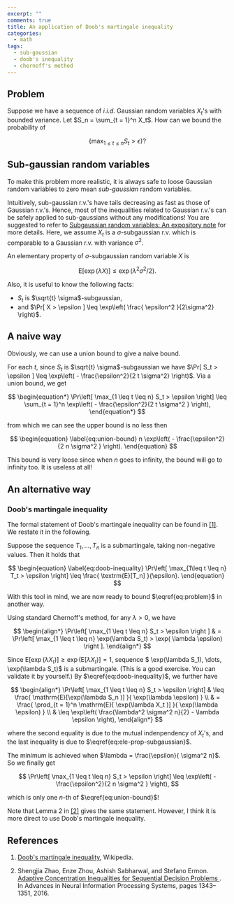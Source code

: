 ```yaml
---
excerpt: ""
comments: true
title: An application of Doob's martingale inequality
categories:
  - math
tags:
  - sub-gaussian 
  - doob's inequality
  - chernoff's method
---
```


## Problem

Suppose we have a sequence of *i.i.d.* Gaussian random variables $X_t$'s with bounded variance. Let $S_n = \sum_{t = 1}^n X_t$. How can we bound the probability of 

$$
\begin{equation} \label{eq:problem}
\left\{\max_{1 \leq t \leq n} S_t > \epsilon \right\}? 
\end{equation}
$$

## Sub-gaussian random variables

To make this problem more realistic, it is always safe to loose Gaussian random variables to zero mean *sub-gaussian* random variables. 

Intuitively, sub-gaussian r.v.'s have tails decreasing as fast as those of Gaussian r.v.'s. Hence, most of the inequalities related to Gaussian r.v.'s can be safely applied to sub-gaussians without any modifications! You are suggested to refer to [Subgaussian random variables: An expository note](http://www.stat.cmu.edu/~arinaldo/36788/subgaussians.pdf) for more details. Here, we assume $X_t$ is a $\sigma$-subgaussian r.v. which is comparable to a Gaussian r.v. with variance $\sigma^2$.

An elementary property of $\sigma$-subgaussian random variable $X$ is 

$$
\begin{equation} \label{eq:ele-prop-subgaussian}
\mathrm{E}[ \exp( \lambda X ) ] \leq \exp( \lambda^2 \sigma^2  / 2 ).
\end{equation}
$$

Also, it is useful to know the following facts:

+ $S_t$ is $\sqrt{t} \sigma$-subgaussian,
+ and $\Pr[ X > \epsilon ] \leq \exp\left( \frac{ \epsilon^2 }{2\sigma^2} \right)$.

## A naive way

Obviously, we can use a union bound to give a naive bound. 

For each $t$, since $S_t$ is $\sqrt{t} \sigma$-subgaussian we have $\Pr[ S_t > \epsilon ] \leq \exp\left( - \frac{\epsilon^2}{2 t \sigma^2} \right)$. Via a union bound, we get

$$
\begin{equation*}
\Pr\left[ \max_{1 \leq t \leq n} S_t > \epsilon \right] \leq \sum_{t = 1}^n \exp\left( - \frac{\epsilon^2}{2 t \sigma^2 } \right),
\end{equation*}
$$

from which we can see the upper bound is no less then 

$$
\begin{equation} \label{eq:union-bound}
n \exp\left( - \frac{\epsilon^2}{2 n \sigma^2 } \right).
\end{equation}
$$

This bound is very loose since when $n$ goes to infinity, the bound will go to infinity too. It is useless at all! 

## An alternative way

### Doob's martingale inequality

The formal statement of Doob's martingale inequality can be found in [[1]](#doob-inequality). We restate it in the following.

Suppose the sequence $T_1, \dots, T_n$ is a submartingale, taking non-negative values. Then it holds that

$$
\begin{equation} \label{eq:doob-inequality}
\Pr\left[ \max_{1\leq t \leq n} T_t > \epsilon \right] \leq \frac{ \textrm{E}[T_n] }{\epsilon}. 
\end{equation}
$$

With this tool in mind, we are now ready to bound $\eqref{eq:problem}$ in another way.

Using standard Chernoff's method, for any $\lambda > 0$, we have

$$
\begin{align*}
\Pr\left[ \max_{1 \leq t \leq n} S_t > \epsilon \right ] & = \Pr\left[ \max_{1 \leq t \leq n} \exp(\lambda S_t) > \exp( \lambda \epsilon) \right ].
\end{align*}
$$

Since $\mathrm{E}[ \exp( \lambda X_t ) ] \geq \exp( \mathrm{E}[ \lambda X_t )] = 1$, sequence $ \exp(\lambda S_1), \dots, \exp(\lambda S_t)$ is a submartingale. (This is a good exercise. You can validate it by yourself.) By $\eqref{eq:doob-inequality}$, we further have  

$$
\begin{align*}
\Pr\left[ \max_{1 \leq t \leq n} S_t > \epsilon \right] & \leq \frac{ \mathrm{E}[\exp(\lambda S_n )] }{ \exp(\lambda \epsilon) } \\
& = \frac{ \prod_{t = 1}^n \mathrm{E}[ \exp(\lambda X_t )] }{ \exp(\lambda \epsilon) } \\
& \leq \exp\left( \frac{\lambda^2 \sigma^2 n}{2} - \lambda \epsilon \right),
\end{align*} 
$$

where the second equality is due to the mutual indenpendency of $X_t$'s, and the last inequality is due to $\eqref{eq:ele-prop-subgaussian}$.

The minimum is achieved when $\lambda = \frac{\epsilon}{ \sigma^2 n}$. So we finally get

$$
\Pr\left[ \max_{1 \leq t \leq n} S_t > \epsilon \right] \leq \exp\left( - \frac{\epsilon^2}{2 n \sigma^2 } \right),
$$

which is only one $n$-th of $\eqref{eq:union-bound}$!

Note that Lemma 2 in [[2]](#lemma-2) gives the same statement. However, I think it is more direct to use Doob's martingale inequality.

## References

1. <a name="doob-inequality"></a> [Doob's martingale inequality](https://en.wikipedia.org/wiki/Doob%27s_martingale_inequality), Wikipedia.

2. <a name="lemma-2"></a> Shengjia Zhao, Enze Zhou, Ashish Sabharwal, and Stefano Ermon. [Adaptive Concentration Inequalities for Sequential Decision Problems
](https://papers.nips.cc/paper/6493-adaptive-concentration-inequalities-for-sequential-decision-problems). In Advances in Neural Information Processing Systems, pages 1343–1351, 2016.